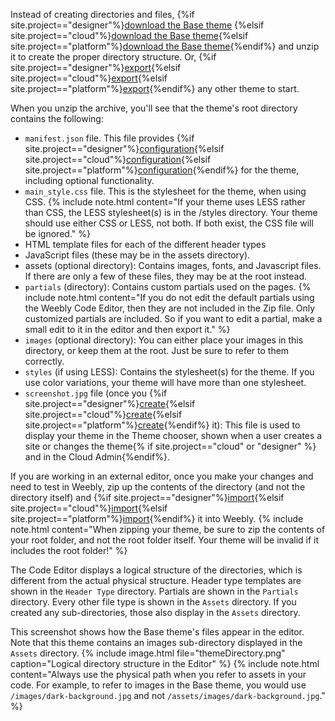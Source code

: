 Instead of creating directories and files, {%if site.project=="designer"%}[download the Base theme](ds_themes_sample.html) {%elsif site.project=="cloud"%}[download the Base theme](cl_themes_sample.html){%elsif site.project=="platform"%}[download the Base theme](pf_themes_sample.html){%endif%} and unzip it to create the proper directory structure. Or, {%if site.project=="designer"%}[export](ds_themes_import_export.html){%elsif site.project=="cloud"%}[export](cl_themes_import_export.html){%elsif site.project=="platform"%}[export](pf_themes_import_export.html){%endif%} any other theme to start.

When you unzip the archive, you'll see that the theme's root directory contains the following:
* `manifest.json` file.  This file provides {%if site.project=="designer"%}[configuration](ds_themes_manifest.html){%elsif site.project=="cloud"%}[configuration](cl_themes_manifest.html){%elsif site.project=="platform"%}[configuration](pf_themes_manifest.html){%endif%} for the theme, including optional functionality.
* `main_style.css` file. This is the stylesheet for the theme, when using CSS.
    {% include note.html content="If your theme uses LESS rather than CSS, the LESS stylesheet(s) is in the /styles directory. Your theme should use either CSS or LESS, not both. If both exist, the CSS file will be ignored." %}
* HTML template files for each of the different header types
* JavaScript files (these may be in the assets directory).
* assets (optional directory): Contains images, fonts, and Javascript files. If there are only a few of these files, they may be at the root instead.
* `partials` (directory): Contains custom partials used on the pages.
    {% include note.html content="If you do not edit the default partials using the Weebly Code Editor, then they are not included in the Zip file. Only customized partials are included. So if you want to edit a partial, make a small edit to it in the editor and then export it." %}
* `images` (optional directory): You can either place your images in this directory, or keep them at the root. Just be sure to refer to them correctly.
* `styles` (if using LESS): Contains the stylesheet(s) for the theme. If you use color variations, your theme will have more than one stylesheet.
* `screenshot.jpg` file (once you {%if site.project=="designer"%}[create](ds_themes_screenshot.html){%elsif site.project=="cloud"%}[create](cl_themes_screenshot.html){%elsif site.project=="platform"%}[create](pf_themes_screenshot.html){%endif%} it): This file is used to display your theme in the Theme chooser, shown when a user creates a site or changes the theme{% if site.project=="cloud" or "designer" %} and in the Cloud Admin{%endif%}.

If you are working in an external editor, once you make your changes and need to test in Weebly, zip up the contents of the directory (and not the directory itself) and {%if site.project=="designer"%}[import](ds_themes_import_export.html){%elsif site.project=="cloud"%}[import](cl_themes_import_export.html){%elsif site.project=="platform"%}[import](pf_themes_import_export.html){%endif%} it into Weebly.
{% include note.html content="When zipping your theme, be sure to zip the contents of your root folder, and not the root folder itself.  Your theme will be invalid if it includes the root folder!" %}

The Code Editor displays a logical structure of the directories, which is different from the actual physical structure. Header type templates are shown in the `Header Type` directory. Partials are shown in the `Partials` directory. Every other file type is shown in the `Assets` directory. If you created any sub-directories, those also display in the `Assets` directory.

This screenshot shows how the Base theme's files appear in the editor. Note that this theme contains an images sub-directory displayed in the `Assets` directory.
{% include image.html file="themeDirectory.png" caption="Logical directory structure in the Editor" %}
{% include note.html content="Always use the physical path when you refer to assets in your code.  For example, to refer to images in the Base theme, you would use `/images/dark-background.jpg` and not `/assets/images/dark-background.jpg`." %}